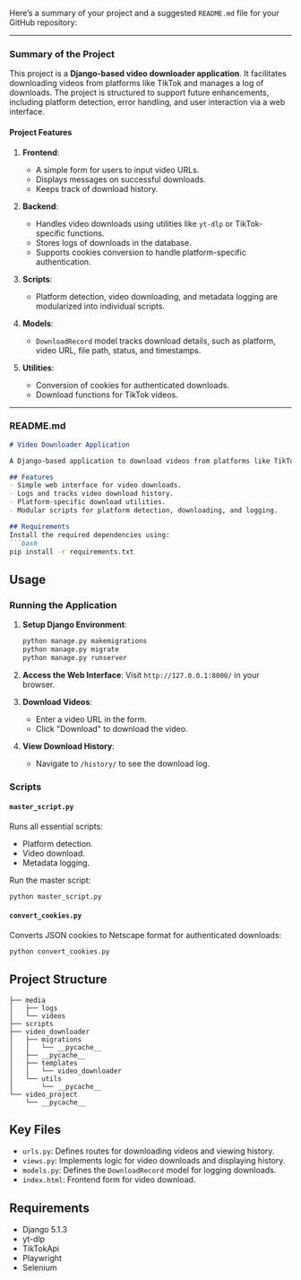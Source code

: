 Here’s a summary of your project and a suggested `README.md` file for your GitHub repository:

---

### **Summary of the Project**
This project is a **Django-based video downloader application**. It facilitates downloading videos from platforms like TikTok and manages a log of downloads. The project is structured to support future enhancements, including platform detection, error handling, and user interaction via a web interface.

#### **Project Features**
1. **Frontend**:
   - A simple form for users to input video URLs.
   - Displays messages on successful downloads.
   - Keeps track of download history.

2. **Backend**:
   - Handles video downloads using utilities like `yt-dlp` or TikTok-specific functions.
   - Stores logs of downloads in the database.
   - Supports cookies conversion to handle platform-specific authentication.

3. **Scripts**:
   - Platform detection, video downloading, and metadata logging are modularized into individual scripts.

4. **Models**:
   - `DownloadRecord` model tracks download details, such as platform, video URL, file path, status, and timestamps.

5. **Utilities**:
   - Conversion of cookies for authenticated downloads.
   - Download functions for TikTok videos.

---

### **README.md**
```markdown
# Video Downloader Application

A Django-based application to download videos from platforms like TikTok, log metadata, and manage download history.

## Features
- Simple web interface for video downloads.
- Logs and tracks video download history.
- Platform-specific download utilities.
- Modular scripts for platform detection, downloading, and logging.

## Requirements
Install the required dependencies using:
```bash
pip install -r requirements.txt
```

## Usage
### Running the Application
1. **Setup Django Environment**:
    ```bash
    python manage.py makemigrations
    python manage.py migrate
    python manage.py runserver
    ```
2. **Access the Web Interface**:
   Visit `http://127.0.0.1:8000/` in your browser.

3. **Download Videos**:
   - Enter a video URL in the form.
   - Click "Download" to download the video.

4. **View Download History**:
   - Navigate to `/history/` to see the download log.

### Scripts
#### `master_script.py`
Runs all essential scripts:
- Platform detection.
- Video download.
- Metadata logging.

Run the master script:
```bash
python master_script.py
```

#### `convert_cookies.py`
Converts JSON cookies to Netscape format for authenticated downloads:
```bash
python convert_cookies.py
```

## Project Structure
```
├── media
│   ├── logs
│   └── videos
├── scripts
├── video_downloader
│   ├── migrations
│   │   └── __pycache__
│   ├── __pycache__
│   ├── templates
│   │   └── video_downloader
│   └── utils
│       └── __pycache__
└── video_project
    └── __pycache__
```

## Key Files
- `urls.py`: Defines routes for downloading videos and viewing history.
- `views.py`: Implements logic for video downloads and displaying history.
- `models.py`: Defines the `DownloadRecord` model for logging downloads.
- `index.html`: Frontend form for video download.

## Requirements
- Django 5.1.3
- yt-dlp
- TikTokApi
- Playwright
- Selenium

